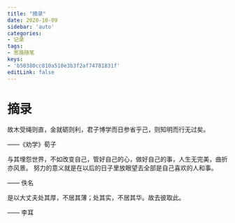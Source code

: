 ```yaml
---
title: "摘录"
date: 2020-10-09
sidebar: 'auto'
categories:
- 记录
tags:
- 思路随笔
keys:
- 'b50380cc810a510e3b3f2af74781831f'
editLink: false
---
```


# 摘录


<div class="zhailu-outer">
    <p class="zhailu-p">
        故木受绳则直，金就砺则利，君子博学而日参省乎己，则知明而行无过矣。
    </p>
    <div class="zhailu-author">——《劝学》荀子</div>
</div>

<div class="zhailu-outer">
    <p class="zhailu-p">
        与其埋怨世界，不如改变自己，管好自己的心，做好自己的事，人生无完美，曲折亦风景。
        努力的意义就是在以后的日子里放眼望去全部是自己喜欢的人和事。
    </p>
    <div class="zhailu-author">—— 佚名</div>
</div>

<div class="zhailu-outer">
    <p class="zhailu-p">
        是以大丈夫处其厚，不居其薄；处其实，不居其华。故去彼取此。
    </p>
    <div class="zhailu-author">—— 李耳</div>
</div>
